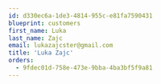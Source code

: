 ```yaml
---
id: d330ec6a-1de3-4814-955c-e81fa7590431
blueprint: customers
first_name: Luka
last_name: Zajc
email: lukazajcster@gmail.com
title: 'Luka Zajc'
orders:
  - 9fdec01d-758e-473e-9bba-4ba3bf5f9a81
---
```

